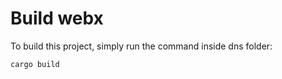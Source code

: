 # Build webx

To build this project, simply run the command inside dns folder:

```bash
cargo build
```